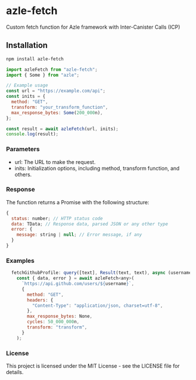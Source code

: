 # azle-fetch

Custom fetch function for Azle framework with Inter-Canister Calls (ICP)

## Installation

```bash
npm install azle-fetch
```

```javascript
import azleFetch from "azle-fetch";
import { Some } from "azle";

// Example usage
const url = "https://example.com/api";
const inits = {
  method: "GET",
  transform: "your_transform_function",
  max_response_bytes: Some(200_000n),
};

const result = await azleFetch(url, inits);
console.log(result);
```

### Parameters

- url: The URL to make the request.
- inits: Initialization options, including method, transform function, and others.

### Response

The function returns a Promise with the following structure:

```javascript
{
  status: number; // HTTP status code
  data: TData; // Response data, parsed JSON or any other type
  error: {
    message: string | null; // Error message, if any
  }
}
```

### Examples

```javascript
  fetchGithubProfile: query([text], Result(text, text), async (username) => {
    const { data, error } = await azleFetch<any>(
      `https://api.github.com/users/${username}`,
      {
        method: "GET",
        headers: {
          "Content-Type": "application/json, charset=utf-8",
        },
        max_response_bytes: None,
        cycles: 50_000_000n,
        transform: "transform",
      }
    );
```

### License

This project is licensed under the MIT License - see the LICENSE file for details.
